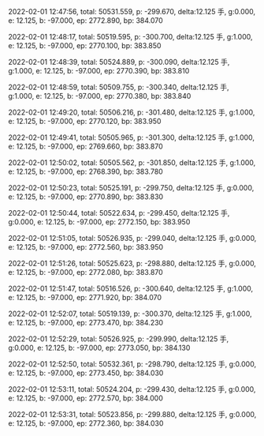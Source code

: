 2022-02-01 12:47:56, total: 50531.559, p: -299.670, delta:12.125 手, g:0.000, e: 12.125, b: -97.000, ep: 2772.890, bp: 384.070

2022-02-01 12:48:17, total: 50519.595, p: -300.700, delta:12.125 手, g:1.000, e: 12.125, b: -97.000, ep: 2770.100, bp: 383.850

2022-02-01 12:48:39, total: 50524.889, p: -300.090, delta:12.125 手, g:1.000, e: 12.125, b: -97.000, ep: 2770.390, bp: 383.810

2022-02-01 12:48:59, total: 50509.755, p: -300.340, delta:12.125 手, g:1.000, e: 12.125, b: -97.000, ep: 2770.380, bp: 383.840

2022-02-01 12:49:20, total: 50506.216, p: -301.480, delta:12.125 手, g:1.000, e: 12.125, b: -97.000, ep: 2770.120, bp: 383.950

2022-02-01 12:49:41, total: 50505.965, p: -301.300, delta:12.125 手, g:1.000, e: 12.125, b: -97.000, ep: 2769.660, bp: 383.870

2022-02-01 12:50:02, total: 50505.562, p: -301.850, delta:12.125 手, g:1.000, e: 12.125, b: -97.000, ep: 2768.390, bp: 383.780

2022-02-01 12:50:23, total: 50525.191, p: -299.750, delta:12.125 手, g:0.000, e: 12.125, b: -97.000, ep: 2770.890, bp: 383.830

2022-02-01 12:50:44, total: 50522.634, p: -299.450, delta:12.125 手, g:0.000, e: 12.125, b: -97.000, ep: 2772.150, bp: 383.950

2022-02-01 12:51:05, total: 50526.935, p: -299.040, delta:12.125 手, g:0.000, e: 12.125, b: -97.000, ep: 2772.560, bp: 383.950

2022-02-01 12:51:26, total: 50525.623, p: -298.880, delta:12.125 手, g:0.000, e: 12.125, b: -97.000, ep: 2772.080, bp: 383.870

2022-02-01 12:51:47, total: 50516.526, p: -300.640, delta:12.125 手, g:1.000, e: 12.125, b: -97.000, ep: 2771.920, bp: 384.070

2022-02-01 12:52:07, total: 50519.139, p: -300.370, delta:12.125 手, g:1.000, e: 12.125, b: -97.000, ep: 2773.470, bp: 384.230

2022-02-01 12:52:29, total: 50526.925, p: -299.990, delta:12.125 手, g:0.000, e: 12.125, b: -97.000, ep: 2773.050, bp: 384.130

2022-02-01 12:52:50, total: 50532.361, p: -298.790, delta:12.125 手, g:0.000, e: 12.125, b: -97.000, ep: 2773.450, bp: 384.030

2022-02-01 12:53:11, total: 50524.204, p: -299.430, delta:12.125 手, g:0.000, e: 12.125, b: -97.000, ep: 2772.570, bp: 384.000

2022-02-01 12:53:31, total: 50523.856, p: -299.880, delta:12.125 手, g:0.000, e: 12.125, b: -97.000, ep: 2772.360, bp: 384.030